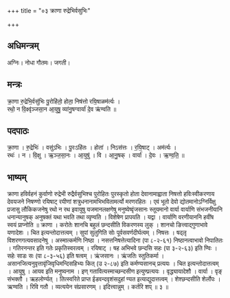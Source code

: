 +++
title = "०३ क्राणा रुद्रेभिर्वसुभिः"

+++
## अधिमन्त्रम्
अग्निः। नोधा गौतमः। जगती।

## मन्त्रः
क्रा॒णा रु॒द्रेभि॒र्वसु॑भिः पु॒रोहि॑तो॒ होता॒ निष॑त्तो रयि॒षाळम॑र्त्यः ।  
रथो॒ न वि॒क्ष्वृ॑ञ्जसा॒न आ॒युषु॒ व्या॑नु॒षग्वार्या॑ दे॒व ऋ॑ण्वति ॥

## पदपाठः
क्रा॒णा । रु॒द्रेभिः॑ । वसु॑ऽभिः । पु॒रःऽहि॑तः । होता॑ । निऽस॑त्तः । र॒यि॒षाट् । अम॑र्त्यः ।  
रथः॑ । न । वि॒क्षु । ऋ॒ञ्ज॒सा॒नः । आ॒युषु॑ । वि । आ॒नु॒षक् । वार्या॑ । दे॒वः । ऋ॒ण्व॒ति॒ ॥

## भाष्यम्
क्राणा हविर्वहनं कुर्वाणो रुद्रेभी रुद्रैर्वसुभिश्च पुरोहितः पुरस्कृतो होता देवानामाह्वाता निषत्तो हविःस्वीकरणाय देवयजने निषण्णो रयिषाट् रयीणां शत्रुधनानामभिभवितामर्त्यो मरणरहितः । एवं भूतो देवो द्योतमानोऽग्निर्विक्षु प्रजासु लौकिकजनेषु रथो न रथ इवायुषु यजमानलक्षणेषु मनुष्येष्वृंजसानः स्तूयमानो वार्या वार्याणि संभजनीयानि धनान्यानुषक् अनुषक्तं यथा भवति तथा व्यृण्वति । विशेषेण प्रापयति । यद्वा । वार्याणि वरणीयाननि हवींष स्वयं प्राप्नोति ॥ क्राणा । करोतेः शानचि बहुलं छन्दसीति विकरणस्य लुक् । शानचो ङित्त्वाद्गुणाभावे यणादेशः । चित इत्यन्तोदात्तत्वम् । सुपां सुलुगिति सोः पूर्वसवर्णदीर्घत्वम् । निषत्तः । षद्लृ विशरणगत्यवसादनेषु । अस्मात्कर्मणि निष्ठा । नसत्तनिषत्तेत्यादिना (पा ८-२-६१) निष्ठानत्वाभावो निपातितः । गतिरनन्तर इति गतेः प्रकृतिस्वरत्वम् । रयिषाट् । षह अभिभवे छन्दसि सहः (पा ३-२-६३) इति ण्विः । सहेः साडः सः (पा ८-३-५६) इति षत्वम् । ऋंजसानः । ऋंजतिः स्तुतिकर्मा । असानजित्यनुवृत्तावृंजिवृधिमन्दिसहिभ्यः कित् (उ २-८७) इति कर्मण्यसानच् प्रत्ययः । चित इत्यन्तोदात्तत्वम् । आयुषु । आयव इति मनुष्यनाम । इण् गतावित्यस्माच्छन्दसीण इत्युण्प्रत्ययः । वृद्ध्यायादेशौ । वार्या । वृङ् संभक्तौ । ऋहलोर्ण्यत् । तित्स्वरिते प्राप्त ईडवन्दवृशंसदुहां ण्यत इत्याद्युदात्तत्वम् । शेश्छन्दसीति शेर्लोपः । ऋण्वति । रिवि गतौ । व्यत्ययेन संप्रसारणम् । इदित्त्वान्नुम् । कर्तरि शप् ॥ ३ ॥